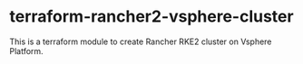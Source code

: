# terraform-rancher2-vsphere-cluster
This is a terraform module to create Rancher RKE2 cluster on Vsphere Platform.
